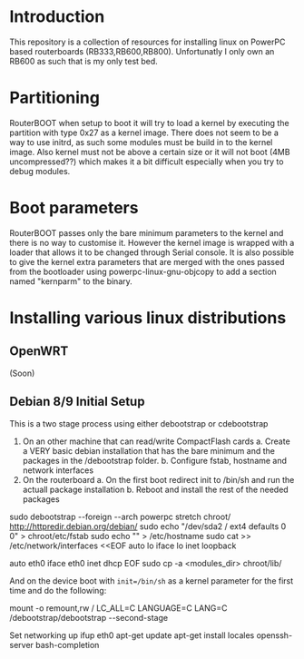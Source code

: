 # Introduction

This repository is a collection of resources for installing linux on PowerPC based routerboards (RB333,RB600,RB800).
Unfortunatly I only own an RB600 as such that is my only test bed.


# Partitioning

RouterBOOT when setup to boot it will try to load a kernel by executing the partition with type 0x27 as a kernel image.
There does not seem to be a way to use initrd, as such some modules must be build in to the kernel image.
Also kernel must not be above a certain size or it will not boot (4MB uncompressed??) which makes it a bit difficult especially when you try to debug modules.

# Boot parameters

RouterBOOT passes only the bare minimum parameters to the kernel and there is no way to customise it. However the kernel image is wrapped with a loader that allows it to be changed through Serial console.
It is also possible to give the kernel extra parameters that are merged with the ones passed from the bootloader using powerpc-linux-gnu-objcopy to add a section named "kernparm" to the binary.

# Installing various linux distributions

## OpenWRT 

(Soon)

## Debian 8/9 Initial Setup

This is a two stage process using either debootstrap or cdebootstrap

1. On an other machine that can read/write CompactFlash cards
  a. Create a VERY basic debian installation that has the bare minimum and the packages in the /debootstrap folder.
  b. Configure fstab, hostname and network interfaces
2. On the routerboard
  a. On the first boot redirect init to /bin/sh and run the actuall package installation
  b. Reboot and install the rest of the needed packages

sudo debootstrap --foreign --arch powerpc stretch chroot/ http://httpredir.debian.org/debian/
sudo echo "/dev/sda2 / ext4 defaults 0 0" > chroot/etc/fstab
sudo echo "<device-fqdn>" > /etc/hostname
sudo cat >> /etc/network/interfaces  <<EOF
auto lo
iface lo inet loopback

auto eth0
iface eth0 inet dhcp
EOF
sudo cp -a <modules_dir> chroot/lib/ 


And on the device boot with `init=/bin/sh` as a kernel parameter for the first time and do the following:

mount -o remount,rw /
LC_ALL=C LANGUAGE=C LANG=C /debootstrap/debootstrap --second-stage


Set networking up 
ifup eth0
apt-get update
apt-get install locales openssh-server bash-completion

